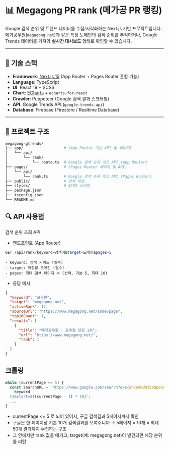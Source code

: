 # 📊 Megagong PR rank (메가공 PR 랭킹)

Google 검색 순위 및 트렌드 데이터를 수집/시각화하는 Next.js 기반 프로젝트입니다.  
메가공무원(`megagong.net`)과 같은 특정 도메인의 검색 순위를 추적하거나, Google Trends 데이터를 가져와 **실시간 대시보드** 형태로 확인할 수 있습니다.

---

## 🚀 기술 스택

- **Framework**: [Next.js 15](https://nextjs.org/) (App Router + Pages Router 혼합 가능)
- **Language**: TypeScript
- **UI**: React 19 + SCSS
- **Chart**: [ECharts](https://echarts.apache.org/) + `echarts-for-react`
- **Crawler**: Puppeteer (Google 검색 결과 스크래핑)
- **API**: Google Trends API (`google-trends-api`)
- **Database**: Firebase (Firestore / Realtime Database)

---

## 📂 프로젝트 구조

```bash
megagong-gtrends/
├── app/                  # (App Router 기반 API 및 페이지)
│   └── api/
│       └── rank/
│           └── route.ts  # Google 검색 순위 체크 API (App Router)
├── pages/                # (Pages Router 페이지 및 API)
│   └── api/
│       └── rank.ts       # Google 검색 순위 체크 API (Pages Router)
├── public/               # 정적 파일
├── styles/               # SCSS 스타일
├── package.json
├── tsconfig.json
└── README.md
```

## 🔍 API 사용법
검색 순위 조회 API

- 엔드포인트 (App Router)

```bash
GET /api/rank?keyword=검색어&target=도메인&pages=5
```
    - keyword: 검색 키워드 (필수)
    - target: 매칭할 도메인 (필수)
    - pages: 최대 검색 페이지 수 (선택, 기본 5, 최대 10)

- 응답 예시
```json
{
  "keyword": "공무원",
  "target": "megagong.net",
  "activeRank": 12,
  "sourceUrl": "https://www.megagong.net/some/page",
  "top10Count": 1,
  "results": [
    {
      "title": "메가공무원 - 공무원 인강 1위",
      "url": "https://www.megagong.net/",
      "rank": 1
    }
  ]
}
```

## 크롤링
```js
while (currentPage <= 5) {
  const searchURL = `https://www.google.com/search?q=${encodeURIComponent(
    keyword
  )}&start=${(currentPage - 1) * 10}`;
  ...
}
```
- currentPage <= 5 로 되어 있어서, 구글 검색결과 5페이지까지 확인
- 구글은 한 페이지당 기본 10개 검색결과를 보여주니까 → 5페이지 × 10개 = 최대 50개 결과까지 수집하는 구조
- 그 안에서만 rank 값을 매기고, target(예: megagong.net)이 발견되면 해당 순위를 리턴
